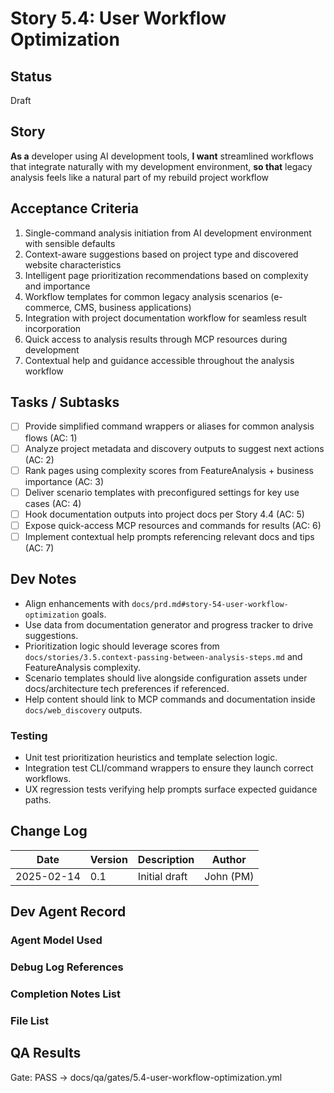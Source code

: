 # Story 5.4: User Workflow Optimization

## Status
Draft

## Story
**As a** developer using AI development tools,
**I want** streamlined workflows that integrate naturally with my development environment,
**so that** legacy analysis feels like a natural part of my rebuild project workflow

## Acceptance Criteria
1. Single-command analysis initiation from AI development environment with sensible defaults
2. Context-aware suggestions based on project type and discovered website characteristics
3. Intelligent page prioritization recommendations based on complexity and importance
4. Workflow templates for common legacy analysis scenarios (e-commerce, CMS, business applications)
5. Integration with project documentation workflow for seamless result incorporation
6. Quick access to analysis results through MCP resources during development
7. Contextual help and guidance accessible throughout the analysis workflow

## Tasks / Subtasks
- [ ] Provide simplified command wrappers or aliases for common analysis flows (AC: 1)
- [ ] Analyze project metadata and discovery outputs to suggest next actions (AC: 2)
- [ ] Rank pages using complexity scores from FeatureAnalysis + business importance (AC: 3)
- [ ] Deliver scenario templates with preconfigured settings for key use cases (AC: 4)
- [ ] Hook documentation outputs into project docs per Story 4.4 (AC: 5)
- [ ] Expose quick-access MCP resources and commands for results (AC: 6)
- [ ] Implement contextual help prompts referencing relevant docs and tips (AC: 7)

## Dev Notes
- Align enhancements with `docs/prd.md#story-54-user-workflow-optimization` goals.
- Use data from documentation generator and progress tracker to drive suggestions.
- Prioritization logic should leverage scores from `docs/stories/3.5.context-passing-between-analysis-steps.md` and FeatureAnalysis complexity.
- Scenario templates should live alongside configuration assets under docs/architecture tech preferences if referenced.
- Help content should link to MCP commands and documentation inside `docs/web_discovery` outputs.

### Testing
- Unit test prioritization heuristics and template selection logic.
- Integration test CLI/command wrappers to ensure they launch correct workflows.
- UX regression tests verifying help prompts surface expected guidance paths.

## Change Log
| Date | Version | Description | Author |
|------|---------|-------------|--------|
| 2025-02-14 | 0.1 | Initial draft | John (PM) |

## Dev Agent Record

### Agent Model Used

### Debug Log References

### Completion Notes List

### File List

## QA Results

Gate: PASS → docs/qa/gates/5.4-user-workflow-optimization.yml
